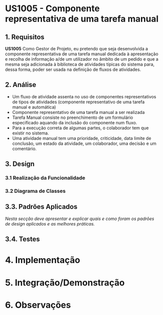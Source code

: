 # US1005 - Componente representativa de uma tarefa manual


## 1. Requisitos

**US1005** Como Gestor de Projeto, eu pretendo que seja desenvolvida a componente representativa de uma tarefa manual dedicada à apresentação e recolha de informação a/de um utilizador no âmbito de um pedido e que a mesma seja adicionada à biblioteca de atividades típicas do sistema para, dessa forma, poder ser usada na definição de fluxos de atividades.


## 2. Análise

* Um fluxo de atividade assenta no uso de componentes representativos de tipos de atividades (componente representativo de uma tarefa manual e automática)
* Componente representativo de uma tarefa manual a ser realizada
* Tarefa Manual consiste no preenchimento de um formulário especificado aquando da inclusão do componente num fluxo. 
* Para a execução correta de algumas partes, o colaborador tem que existir no sistema.
* Uma atividade manual tem uma prioridade, criticidade, data limite de conclusão, um estado da atividade, um colaborador, uma decisão e um comentário.


## 3. Design

### 3.1 Realização da Funcionalidade

### 3.2 Diagrama de Classes

## 3.3. Padrões Aplicados

*Nesta secção deve apresentar e explicar quais e como foram os padrões de design aplicados e as melhores práticas.*

## 3.4. Testes 


# 4. Implementação


# 5. Integração/Demonstração


# 6. Observações

